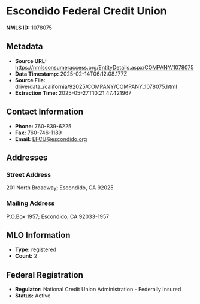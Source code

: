 # Escondido Federal Credit Union

**NMLS ID:** 1078075

## Metadata
- **Source URL:** https://nmlsconsumeraccess.org/EntityDetails.aspx/COMPANY/1078075
- **Data Timestamp:** 2025-02-14T06:12:08.177Z
- **Source File:** drive/data_/california/92025/COMPANY/COMPANY_1078075.html
- **Extraction Time:** 2025-05-27T10:21:47.421967

## Contact Information
- **Phone:** 760-839-6225
- **Fax:** 760-746-1189
- **Email:** EFCU@escondido.org

## Addresses
### Street Address
201 North Broadway; Escondido, CA 92025

### Mailing Address
P.O.Box 1957; Escondido, CA 92033-1957

## MLO Information
- **Type:** registered
- **Count:** 2

## Federal Registration
- **Regulator:** National Credit Union Administration - Federally Insured
- **Status:** Active
